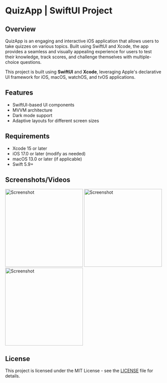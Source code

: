 # QuizApp | SwiftUI  Project

## Overview
QuizApp is an engaging and interactive iOS application that allows users to take quizzes on various topics. Built using SwiftUI and Xcode, the app provides a seamless and visually appealing experience for users to test their knowledge, track scores, and challenge themselves with multiple-choice questions.

This project is built using **SwiftUI** and **Xcode**, leveraging Apple's declarative UI framework for iOS, macOS, watchOS, and tvOS applications.

## Features
- SwiftUI-based UI components
- MVVM architecture
- Dark mode support
- Adaptive layouts for different screen sizes

## Requirements
- Xcode 15 or later
- iOS 17.0 or later (modify as needed)
- macOS 13.0 or later (if applicable)
- Swift 5.9+
  
## Screenshots/Videos
<img width="250" alt="Screenshot" src= "https://github.com/user-attachments/assets/55363aa5-dbad-434e-a5cf-df2bebdabafd">
<img width="250" alt="Screenshot" src= "https://github.com/user-attachments/assets/bc27087a-135e-46ce-889f-78cab52a6414">
<img width="250" alt="Screenshot" src= "https://github.com/user-attachments/assets/39967f73-dc8a-44c5-bcc7-7951f2380874">

## License
This project is licensed under the MIT License - see the [LICENSE](LICENSE) file for details.

